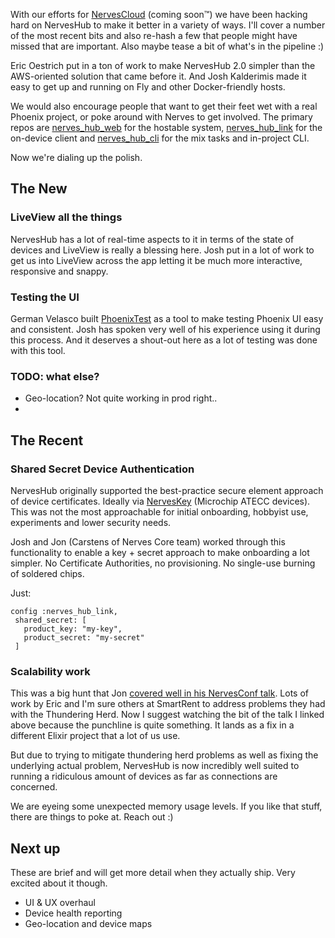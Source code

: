 With our efforts for [NervesCloud](https://nervescloud.com) (coming soon™️) we have been hacking hard on NervesHub to make it better in a variety of ways. I'll cover a number of the most recent bits and also re-hash a few that people might have missed that are important. Also maybe tease a bit of what's in the pipeline :)

Eric Oestrich put in a ton of work to make NervesHub 2.0 simpler than the AWS-oriented solution that came before it. And Josh Kalderimis made it easy to get up and running on Fly and other Docker-friendly hosts.

We would also encourage people that want to get their feet wet with a real Phoenix project, or poke around with Nerves to get involved. The primary repos are [nerves_hub_web](https://github.com/nerves-hub/nerves_hub_web/issues) for the hostable system, [nerves_hub_link](https://github.com/nerves-hub/nerves_hub_link/issues) for the on-device client and [nerves_hub_cli](https://github.com/nerves-hub/nerves_hub_cli) for the mix tasks and in-project CLI.

Now we're dialing up the polish.

## The New
### LiveView all the things

NervesHub has a lot of real-time aspects to it in terms of the state of devices and LiveView is really a blessing here. Josh put in a lot of work to get us into LiveView across the app letting it be much more interactive, responsive and snappy.

### Testing the UI

German Velasco built [PhoenixTest](https://hex.pm/packages/phoenix_test/) as a tool to make testing Phoenix UI easy and consistent. Josh has spoken very well of his experience using it during this process. And it deserves a shout-out here as a lot of testing was done with this tool.

### TODO: what else?

- Geo-location? Not quite working in prod right..
- 

## The Recent

### Shared Secret Device Authentication

NervesHub originally supported the best-practice secure element approach of device certificates. Ideally via [NervesKey](https://github.com/nerves-hub/nerves_key) (Microchip ATECC devices). This was not the most approachable for initial onboarding, hobbyist use, experiments and lower security needs.

Josh and Jon (Carstens of Nerves Core team) worked through this functionality to enable a key + secret approach to make onboarding a lot simpler. No Certificate Authorities, no provisioning. No single-use burning of soldered chips.

Just:

```
config :nerves_hub_link, 
 shared_secret: [  
   product_key: "my-key",  
   product_secret: "my-secret"
 ]
```

### Scalability work

This was a big hunt that Jon [covered well in his NervesConf talk](https://youtu.be/lHcC9gwk_rg?t=1535). Lots of work by Eric and I'm sure others at SmartRent to address problems they had with the Thundering Herd. Now I suggest watching the bit of the talk I linked above because the punchline is quite something. It lands as a fix in a different Elixir project that a lot of us use.

But due to trying to mitigate thundering herd problems as well as fixing the underlying actual problem, NervesHub is now incredibly well suited to running a ridiculous amount of devices as far as connections are concerned.

We are eyeing some unexpected memory usage levels. If you like that stuff, there are things to poke at. Reach out :)

## Next up

These are brief and will get more detail when they actually ship. Very excited about it though.

- UI & UX overhaul
- Device health reporting
- Geo-location and device maps
